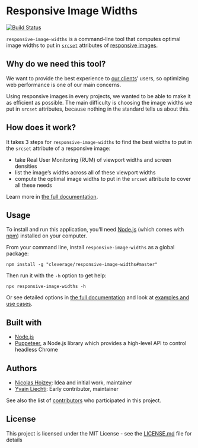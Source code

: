 # Responsive Image Widths

[![Build Status](https://travis-ci.org/cleverage/responsive-image-widths.svg?branch=master)](https://travis-ci.org/cleverage/responsive-image-widths)

`responsive-image-widths` is a command-line tool that computes optimal image widths to put in [`srcset`](https://html.spec.whatwg.org/multipage/embedded-content.html#attr-img-srcset) attributes of [responsive images](https://responsiveimages.org/).

## Why do we need this tool?

We want to provide the best experience to [our clients](https://www.clever-age.com/en/our-work/)’ users, so optimizing web performance is one of our main concerns.

Using responsive images in every projects, we wanted to be able to make it as efficient as possible. The main difficulty is choosing the image widths we put in `srcset` attributes, because nothing in the standard tells us about this.

## How does it work?

It takes 3 steps for `responsive-image-widths` to find the best widths to put in the `srcset` attribute of a responsive image:

- take Real User Monitoring (RUM) of viewport widths and screen densities
- list the image’s widths across all of these viewport widths
- compute the optimal image widths to put in the `srcset` attribute to cover all these needs

Learn more in [the full documentation](https://cleverage.github.io/responsive-image-widths/).

## Usage

To install and run this application, you’ll need [Node.js](https://nodejs.org/en/download/) (which comes with [npm](http://npmjs.com)) installed on your computer.

From your command line, install `responsive-image-widths` as a global package:

```
npm install -g "cleverage/responsive-image-widths#master"
```

Then run it with the `-h` option to get help:

```
npx responsive-image-widths -h
```

Or see detailed options in [the full documentation](https://cleverage.github.io/responsive-image-widths/options.html) and look at [examples and use cases](https://cleverage.github.io/responsive-image-widths/#examples-and-use-cases).

## Built with

- [Node.js](https://nodejs.org/en/)
- [Puppeteer](https://developers.google.com/web/tools/puppeteer/), a Node.js library which provides a high-level API to control headless Chrome

## Authors

- [Nicolas Hoizey](https://github.com/nhoizey): Idea and initial work, maintainer
- [Yvain Liechti](https://github.com/ryuran): Early contributor, maintainer

See also the list of [contributors](https://github.com/cleverage/responsive-image-widths/contributors) who participated in this project.

## License

This project is licensed under the MIT License - see the [LICENSE.md](LICENSE.md) file for details
